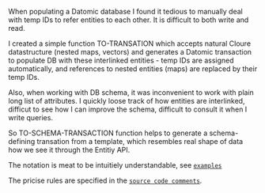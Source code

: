 When populating a Datomic database I found it tedious
to manually deal with temp IDs to refer entities
to each other. It is difficult to both write and read.

I created a simple function TO-TRANSATION which accepts
natural Cloure datastructure (nested maps, vectors)
and generates a Datomic transaction to populate DB with
these interlinked entities - temp IDs are assigned automatically,
and references to nested entities (maps) are replaced by their temp IDs.

Also, when working with DB schema, it was inconvenient
to work with plain long list of attributes. I quickly loose
track of how entities are interlinked, difficut to see how I can
improve the schema, difficult to consult it when I write queries.

So TO-SCHEMA-TRANSACTION function helps to generate a schema-defining
transation from a template, which resembles real shape of data
how we see it through the Entitiy API.

The notation is meat to be intuitiely understandable,
see [`examples`](datomic_helpers_sample.clj)

The pricise rules are specified in the [`source code comments`](src/datomic_helpers.clj).
